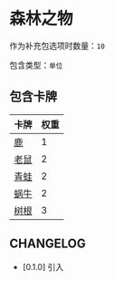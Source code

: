 # 森林之物

作为补充包选项时数量：`10`

包含类型：`单位`

## 包含卡牌

卡牌 | 权重
--- | ---
[鹿](../卡牌/鹿.md) | 1
[老鼠](../卡牌/老鼠.md) | 2
[青蛙](../卡牌/青蛙.md) | 2
[蜗牛](../卡牌/蜗牛.md) | 2
[树根](../卡牌/树根.md) | 3

## CHANGELOG

- [0.1.0] 引入
